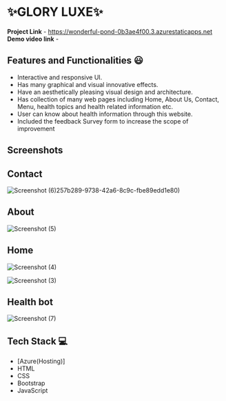 # ✨GLORY LUXE✨
**Project Link** - https://wonderful-pond-0b3ae4f00.3.azurestaticapps.net
**Demo video link** -


## Features and Functionalities 😃

- Interactive and responsive UI.
- Has many graphical and visual innovative effects.
- Have an aesthetically pleasing visual design and architecture.
- Has collection of many web pages including Home, About Us, Contact, Menu, health topics and health related information etc.
- User can know about health information through this website.
- Included the feedback Survey form to increase the scope of improvement 

## Screenshots

 
 ## Contact
 
 ![Screenshot (6)](https://github.com/BasaAnusha/project/assets/113752183/74babf9f-86b5-4c20-8dac-d7d09a741ce3)257b289-9738-42a6-8c9c-fbe89edd1e80)
 ## About

![Screenshot (5)](https://github.com/BasaAnusha/project/assets/113752183/7bc219ff-cc4f-4535-b262-081fcdff482d)

## Home

![Screenshot (4)](https://github.com/BasaAnusha/project/assets/113752183/0e1590c8-4054-448c-b309-4214c21c55e3)

![Screenshot (3)](https://github.com/BasaAnusha/project/assets/113752183/e1b03354-56ed-4d20-adf7-16ec66cad163)

## Health bot


![Screenshot (7)](https://github.com/BasaAnusha/project/assets/113752183/9278f443-bb2b-46db-a05d-84ca5e51fe6e)



   




## Tech Stack 💻

- [Azure(Hosting)]
- HTML
- CSS
- Bootstrap
- JavaScript
